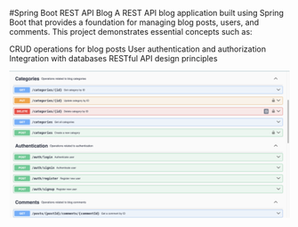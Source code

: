 #Spring Boot REST API Blog
A REST API blog application built using Spring Boot that provides a foundation for managing blog posts, users, and comments. This project demonstrates essential concepts such as:

CRUD operations for blog posts
User authentication and authorization
Integration with databases
RESTful API design principles

![image alt](https://github.com/Mahmoud-Elbrer/spring-boot-rest-api-blog/blob/6abf98a3c05f7daeb64254341d7c2c96b28c07d2/11.png)
